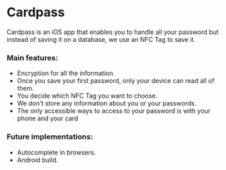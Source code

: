# Cardpass

Cardpass is an iOS app that enables you to handle all your password but instead of saving it on a database, we 
use an NFC Tag to save it. 

### Main features:

- Encryption for all the information.
- Once you save your first password, only your device can read all of them.
- You decide which NFC Tag you want to choose.
- We don't store any information about you or your passwords.
- The only accessible ways to access to your password is with your phone and your card 

### Future implementations:

- Autocomplete in browsers.
- Android build.
